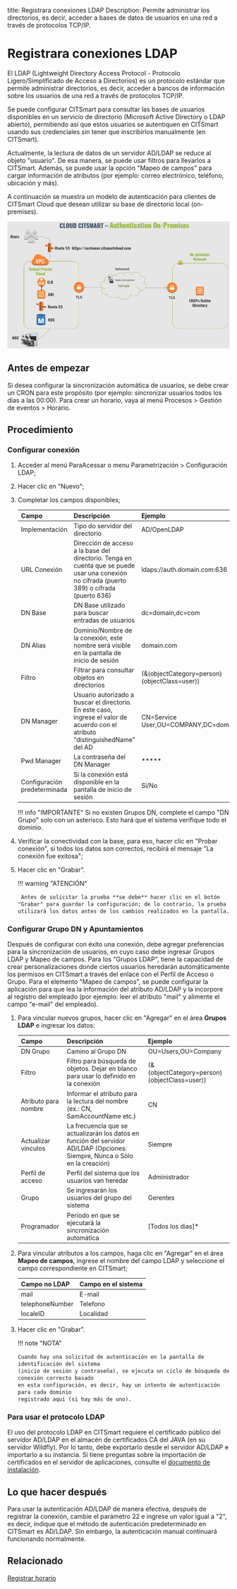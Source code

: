 title:  Registrara conexiones LDAP
Description: Permite administrar los directorios, es decir, acceder a bases de datos de usuarios en una red a través de protocolos TCP/IP.

# Registrara conexiones LDAP

El LDAP (Lightweight Directory Access Protocol - Protocolo Ligero/Simplificado de Acceso a Directorios) es un protocolo estándar que permite administrar directorios, es decir, acceder a bancos de información sobre los usuarios de una red a través de protocolos TCP/IP.

Se puede configurar CITSmart para consultar las bases de usuarios disponibles en un servicio de directorio (Microsoft Active Directory o LDAP abierto), permitiendo así que estos usuarios se autentiquen en CITSmart usando sus credenciales sin tener que inscribirlos manualmente (en CITSmart).

Actualmente, la lectura de datos de un servidor AD/LDAP se reduce al objeto "usuario". De esa manera, se puede usar filtros para llevarlos a CITSmart. Además, se puede usar la opción "Mapeo de campos" para cargar información de atributos (por ejemplo: correo electrónico, teléfono, ubicación y más).

A continuación se muestra un modelo de autenticación para clientes de CITSmart Cloud que desean utilizar su base de directorio local (on-premises).

![Autenticación CITSmart LDAP](images/cloud-arch-authentication.png)

## Antes de empezar

Si desea configurar la sincronización automática de usuarios, se debe crear un CRON para este propósito (por ejemplo: sincronizar usuarios todos los días a las 00:00). Para crear un horario, vaya al menú Procesos > Gestión de eventos > Horario.

## Procedimiento

### Configurar conexión

1.  Acceder al menú ParaAcessar o menu Parametrización > Configuración LDAP;
2.  Hacer clic en "Nuevo";
3.  Completar los campos disponibles;

    | Campo | Descripción | Ejemplo |
    |-----|---------|-------|
    | Implementación | Tipo do servidor del directorio | AD/OpenLDAP |
    | URL Conexión | Dirección de acceso a la base del directorio. Tenga en cuenta que se puede usar una conexión no cifrada (puerto 389) o cifrada (puerto 636) | ldaps://auth.domain.com:636 |
    | DN Base | DN Base utilizado para buscar entradas de usuarios|dc=domain,dc=com |
    | DN Alias | Dominio/Nombre de la conexión, este nombre será visible en la pantalla de inicio de sesión|domain.com |
    | Filtro | Filtrar para consultar objetos en directorios | (&(objectCategory=person)(objectClass=user)) |
    | DN Manager | Usuario autorizado a buscar el directorio. En este caso, ingrese el valor de acuerdo con el atributo "distinguishedName" del AD | CN=Service User,OU=COMPANY,DC=domain,DC=com |
    | Pwd Manager|La contraseña del DN Manager | ***** |
    | Configuración predeterminada | Si la conexión está disponible en la pantalla de inicio de sesión | Sí/No |

    !!! info "IMPORTANTE"
        Si no existen Grupos DN, complete el campo "DN Grupo" solo con un asterisco. Esto hará que el sistema verifique todo el dominio.

4. Verificar la conectividad con la base, para eso, hacer clic en "Probar conexión", si todos los datos son correctos, recibirá el mensaje "La conexión fue exitosa";
5. Hacer clic en "Grabar".

    !!! warning "ATENCIÓN"

        Antes de solicitar la prueba **se debe** hacer clic en el botón "Grabar" para guardar la configuración; de lo contrario, la prueba utilizará los datos antes de los cambios realizados en la pantalla.

### Configurar Grupo DN y Apuntamientos

Después de configurar con éxito una conexión, debe agregar preferencias para la sincronización de usuarios, en cuyo caso debe ingresar Grupos LDAP y Mapeo de campos. Para los "Grupos LDAP", tiene la capacidad de crear personalizaciones donde ciertos usuarios heredarán automáticamente los permisos en CITSmart a través del enlace con el Perfil de Acceso o Grupo. Para el elemento "Mapeo de campos", se puede configurar la aplicación para que lea la información del atributo AD/LDAP y la incorpore al registro del empleado (por ejemplo: leer el atributo "mail" y alimente el campo "e-mail" del empleado).

1.  Para vincular nuevos grupos, hacer clic en "Agregar" en el área **Grupos LDAP** e ingresar los datos:

    | Campo | Descripción | Ejemplo |
    |-------|-----------|---------|
    | DN Grupo | Camino al Grupo DN | OU=Users,OU=Company |
    | Filtro | Filtro para búsqueda de objetos. Dejar en blanco para usar lo definido en la conexión | (&(objectCategory=person)(objectClass=user)) |
    | Atributo para nombre | Informar el atributo para la lectura del nombre (ex.: CN, SamAccountName etc.)  | CN |
    | Actualizar vínculos | La frecuencia que se actualizarán los datos en función del servidor AD/LDAP (Opciones: Siempre, Nunca o Sólo en la creación) | Siempre |
    | Perfil de acceso | Perfil del sistema que los usuarios van heredar | Administrador |
    | Grupo | Se ingresarán los usuarios del grupo del sistema | Gerentes |
    | Programador | Período en que se ejecutará la sincronización automática | [Todos los dias]* |


2.  Para vincular atributos a los campos, haga clic en "Agregar" en el área **Mapeo de campos**, ingrese el nombre del campo LDAP y seleccione el campo correspondiente en CITSmart;

    | Campo no LDAP | Campo en el sistema |
    |-------|-----------|
    | mail | E-mail |
    | telephoneNumber | Telefono |
    | localeID | Localidad |

3.  Hacer clic en "Grabar".

    !!! note "NOTA"

        Cuando hay una solicitud de autenticación en la pantalla de identificación del sistema
        (inicio de sesión y contraseña), se ejecuta un ciclo de búsqueda de conexión correcto basado
        en esta configuración, es decir, hay un intento de autenticación para cada dominio
        registrado aquí (si hay más de uno).


### Para usar el protocolo LDAP

El uso del protocolo LDAP en CITSmart requiere el certificado público del servidor AD/LDAP en el almacén de certificados CA del JAVA (en su servidor Wildfly). Por lo tanto, debe exportarlo desde el servidor AD/LDAP e importarlo a su instancia. Si tiene preguntas sobre la importación de certificados en el servidor de aplicaciones, consulte el [documento de instalación][1].

## Lo que hacer después

Para usar la autenticación AD/LDAP de manera efectiva, después de registrar la conexión, cambie el parámetro 22 e ingrese un valor igual a "2", es decir, indique que el método de autenticación predeterminado en CITSmart es AD/LDAP. Sin embargo, la autenticación manual continuará funcionando normalmente.


## Relacionado

[Registrar horario][2]


[1]:/es-es/citsmart-platform-8/get-started/installation-and-upgrade/perform-installation.html
[2]:/es-es/citsmart-platform-8/processes/event/configuration/register-time.html
